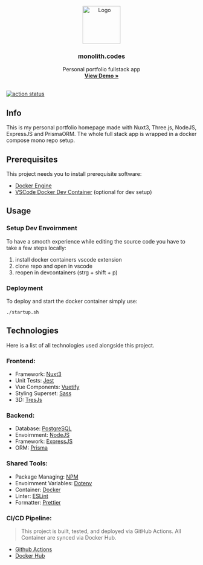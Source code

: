 <br />
<div align="center">
  <a href="https://github.com/monolith-codes/monolith.codes" target="_blank">
    <img src="https://cdn.discordapp.com/attachments/1227412631632216145/1232033294309261332/logo.png?ex=6627fbeb&is=6626aa6b&hm=be78ec06dbabfa59e2854a6d7370e2e593091faeee6c582f76c9daaba3b3e22&" alt="Logo" width="100" height="100">
  </a>

  <h3 align="center">monolith.codes</h3>

  <p align="center">
    Personal portfolio fullstack app
    <br />
    <a href="https://monolith.codes/" targer="_blank"><strong>View Demo »</strong></a>
    <br />
    <br />
  </p>
</div>

[![action status](https://github.com/monolith-codes/monolith.codes/actions/workflows/deploy.yml/badge.svg)](https://github.com/monolith-codes/monolith.codes/commit/main)
## Info
This is my personal portfolio homepage made with Nuxt3, Three.js, NodeJS, ExpressJS and PrismaORM.
The whole full stack app is wrapped in a docker compose mono repo setup.  


## Prerequisites
This project needs you to install prerequisite software:
- <a href="https://www.docker.com/get-started/" target="_blank">Docker Engine</a>
- <div style="display: flex; flex-direction: row;"><a href="https://marketplace.visualstudio.com/items?itemName=ms-vscode-remote.remote-containers" target="_blank">VSCode Docker Dev Container</a><a>&nbsp(optional for dev setup)</a></div>

## Usage

### Setup Dev Envoirnment

To have a smooth experience while editing the source code you have to take a few steps locally:
1. install docker containers vscode extension
2. clone repo and open in vscode
3. reopen in devcontainers (strg + shift + p)

### Deployment

To deploy and start the docker container simply use:

``` ./startup.sh ```

## Technologies

Here is a list of all technologies used alongside this project. 

### Frontend:
- Framework: <a href="https://github.com/nuxt/nuxt" target="_blank">Nuxt3</a>
- Unit Tests: <a href="https://github.com/jestjs/jest" target="_blank">Jest</a>
- Vue Components: <a href="https://github.com/vuetifyjs/vuetify" target="_blank">Vuetify</a>
- Styling Superset: <a href="https://github.com/sass/sass" target="_blank">Sass</a>
- 3D: <a href="https://github.com/Tresjs/tres" target="_blank">TresJs</a>

### Backend:
- Database: <a href="https://github.com/postgres/postgres" target="_blank">PostgreSQL</a>
- Envoirnment: <a href="https://github.com/nodejs" target="_blank">NodeJS</a>
- Framework: <a href="https://github.com/expressjs/express" target="_blank">ExpressJS</a>
- ORM: <a href="https://github.com/prisma/prisma" target="_blank">Prisma</a>

### Shared Tools:
- Package Managing: <a href="https://github.com/npm" target="_blank">NPM</a>
- Envoirnment Variables: <a href="https://www.dotenv.org/" target="_blank">Dotenv</a>
- Container: <a href="https://www.docker.com/get-started/" target="_blank">Docker</a>
- Linter: <a href="https://github.com/eslint/eslint" target="_blank">ESLint</a>
- Formatter: <a href="https://github.com/prettier/prettier" target="_blank">Prettier</a>

### CI/CD Pipeline:
> This project is built, tested, and deployed via GitHub Actions. All Container are synced via Docker Hub.

- <a href="https://github.com/features/actions" target="_blank">Github Actions</a>
- <a href="https://www.docker.com/get-started/" target="_blank">Docker Hub</a>
